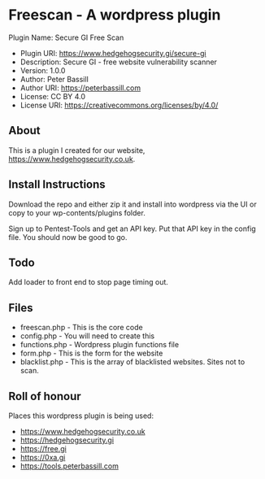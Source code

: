 # Freescan - A wordpress plugin

 Plugin Name: Secure GI Free Scan

 * Plugin URI:  https://www.hedgehogsecurity.gi/secure-gi
 * Description: Secure GI - free website vulnerability scanner
 * Version:     1.0.0
 * Author:      Peter Bassill
 * Author URI:  https://peterbassill.com
 * License:     CC BY 4.0
 * License URI: https://creativecommons.org/licenses/by/4.0/

## About
This is a plugin I created for our website, https://www.hedgehogsecurity.co.uk.

## Install Instructions
Download the repo and either zip it and install into wordpress via the UI or copy to your wp-contents/plugins folder.

Sign up to Pentest-Tools and get an API key. Put that API key in the config file. You should now be good to go.

## Todo
Add loader to front end to stop page timing out.

## Files
 * freescan.php - This is the core code
 * config.php - You will need to create this
 * functions.php - Wordpress plugin functions file
 * form.php - This is the form for the website
 * blacklist.php - This is the array of blacklisted websites. Sites not to scan.

## Roll of honour
Places this wordpress plugin is being used:

 * https://www.hedgehogsecurity.co.uk
 * https://hedgehogsecurity.gi
 * https://free.gi
 * https://0xa.gi
 * https://tools.peterbassill.com
